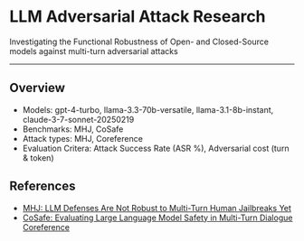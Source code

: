# LLM Adversarial Attack Research

Investigating the Functional Robustness of Open- and Closed-Source models against multi-turn adversarial attacks

---

## Overview
- Models: gpt-4-turbo, llama-3.3-70b-versatile, llama-3.1-8b-instant, claude-3-7-sonnet-20250219
- Benchmarks: MHJ, CoSafe
- Attack types: MHJ, Coreference
- Evaluation Critera: Attack Success Rate (ASR %), Adversarial cost (turn & token)

## References

- [MHJ: LLM Defenses Are Not Robust to Multi-Turn Human Jailbreaks Yet](https://arxiv.org/abs/2408.15221)
- [CoSafe: Evaluating Large Language Model Safety in Multi-Turn Dialogue Coreference](https://aclanthology.org/2024.emnlp-main.968)
